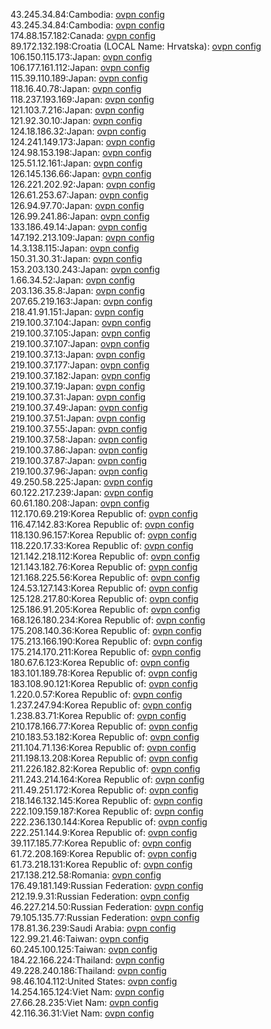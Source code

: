 43.245.34.84:Cambodia: [ovpn config](vpn/43_245_34_84.ovpn)  
43.245.34.84:Cambodia: [ovpn config](vpn/43_245_34_84.ovpn)  
174.88.157.182:Canada: [ovpn config](vpn/174_88_157_182.ovpn)  
89.172.132.198:Croatia (LOCAL Name: Hrvatska): [ovpn config](vpn/89_172_132_198.ovpn)  
106.150.115.173:Japan: [ovpn config](vpn/106_150_115_173.ovpn)  
106.177.161.112:Japan: [ovpn config](vpn/106_177_161_112.ovpn)  
115.39.110.189:Japan: [ovpn config](vpn/115_39_110_189.ovpn)  
118.16.40.78:Japan: [ovpn config](vpn/118_16_40_78.ovpn)  
118.237.193.169:Japan: [ovpn config](vpn/118_237_193_169.ovpn)  
121.103.7.216:Japan: [ovpn config](vpn/121_103_7_216.ovpn)  
121.92.30.10:Japan: [ovpn config](vpn/121_92_30_10.ovpn)  
124.18.186.32:Japan: [ovpn config](vpn/124_18_186_32.ovpn)  
124.241.149.173:Japan: [ovpn config](vpn/124_241_149_173.ovpn)  
124.98.153.198:Japan: [ovpn config](vpn/124_98_153_198.ovpn)  
125.51.12.161:Japan: [ovpn config](vpn/125_51_12_161.ovpn)  
126.145.136.66:Japan: [ovpn config](vpn/126_145_136_66.ovpn)  
126.221.202.92:Japan: [ovpn config](vpn/126_221_202_92.ovpn)  
126.61.253.67:Japan: [ovpn config](vpn/126_61_253_67.ovpn)  
126.94.97.70:Japan: [ovpn config](vpn/126_94_97_70.ovpn)  
126.99.241.86:Japan: [ovpn config](vpn/126_99_241_86.ovpn)  
133.186.49.14:Japan: [ovpn config](vpn/133_186_49_14.ovpn)  
147.192.213.109:Japan: [ovpn config](vpn/147_192_213_109.ovpn)  
14.3.138.115:Japan: [ovpn config](vpn/14_3_138_115.ovpn)  
150.31.30.31:Japan: [ovpn config](vpn/150_31_30_31.ovpn)  
153.203.130.243:Japan: [ovpn config](vpn/153_203_130_243.ovpn)  
1.66.34.52:Japan: [ovpn config](vpn/1_66_34_52.ovpn)  
203.136.35.8:Japan: [ovpn config](vpn/203_136_35_8.ovpn)  
207.65.219.163:Japan: [ovpn config](vpn/207_65_219_163.ovpn)  
218.41.91.151:Japan: [ovpn config](vpn/218_41_91_151.ovpn)  
219.100.37.104:Japan: [ovpn config](vpn/219_100_37_104.ovpn)  
219.100.37.105:Japan: [ovpn config](vpn/219_100_37_105.ovpn)  
219.100.37.107:Japan: [ovpn config](vpn/219_100_37_107.ovpn)  
219.100.37.13:Japan: [ovpn config](vpn/219_100_37_13.ovpn)  
219.100.37.177:Japan: [ovpn config](vpn/219_100_37_177.ovpn)  
219.100.37.182:Japan: [ovpn config](vpn/219_100_37_182.ovpn)  
219.100.37.19:Japan: [ovpn config](vpn/219_100_37_19.ovpn)  
219.100.37.31:Japan: [ovpn config](vpn/219_100_37_31.ovpn)  
219.100.37.49:Japan: [ovpn config](vpn/219_100_37_49.ovpn)  
219.100.37.51:Japan: [ovpn config](vpn/219_100_37_51.ovpn)  
219.100.37.55:Japan: [ovpn config](vpn/219_100_37_55.ovpn)  
219.100.37.58:Japan: [ovpn config](vpn/219_100_37_58.ovpn)  
219.100.37.86:Japan: [ovpn config](vpn/219_100_37_86.ovpn)  
219.100.37.87:Japan: [ovpn config](vpn/219_100_37_87.ovpn)  
219.100.37.96:Japan: [ovpn config](vpn/219_100_37_96.ovpn)  
49.250.58.225:Japan: [ovpn config](vpn/49_250_58_225.ovpn)  
60.122.217.239:Japan: [ovpn config](vpn/60_122_217_239.ovpn)  
60.61.180.208:Japan: [ovpn config](vpn/60_61_180_208.ovpn)  
112.170.69.219:Korea Republic of: [ovpn config](vpn/112_170_69_219.ovpn)  
116.47.142.83:Korea Republic of: [ovpn config](vpn/116_47_142_83.ovpn)  
118.130.96.157:Korea Republic of: [ovpn config](vpn/118_130_96_157.ovpn)  
118.220.17.33:Korea Republic of: [ovpn config](vpn/118_220_17_33.ovpn)  
121.142.218.112:Korea Republic of: [ovpn config](vpn/121_142_218_112.ovpn)  
121.143.182.76:Korea Republic of: [ovpn config](vpn/121_143_182_76.ovpn)  
121.168.225.56:Korea Republic of: [ovpn config](vpn/121_168_225_56.ovpn)  
124.53.127.143:Korea Republic of: [ovpn config](vpn/124_53_127_143.ovpn)  
125.128.217.80:Korea Republic of: [ovpn config](vpn/125_128_217_80.ovpn)  
125.186.91.205:Korea Republic of: [ovpn config](vpn/125_186_91_205.ovpn)  
168.126.180.234:Korea Republic of: [ovpn config](vpn/168_126_180_234.ovpn)  
175.208.140.36:Korea Republic of: [ovpn config](vpn/175_208_140_36.ovpn)  
175.213.166.190:Korea Republic of: [ovpn config](vpn/175_213_166_190.ovpn)  
175.214.170.211:Korea Republic of: [ovpn config](vpn/175_214_170_211.ovpn)  
180.67.6.123:Korea Republic of: [ovpn config](vpn/180_67_6_123.ovpn)  
183.101.189.78:Korea Republic of: [ovpn config](vpn/183_101_189_78.ovpn)  
183.108.90.121:Korea Republic of: [ovpn config](vpn/183_108_90_121.ovpn)  
1.220.0.57:Korea Republic of: [ovpn config](vpn/1_220_0_57.ovpn)  
1.237.247.94:Korea Republic of: [ovpn config](vpn/1_237_247_94.ovpn)  
1.238.83.71:Korea Republic of: [ovpn config](vpn/1_238_83_71.ovpn)  
210.178.166.77:Korea Republic of: [ovpn config](vpn/210_178_166_77.ovpn)  
210.183.53.182:Korea Republic of: [ovpn config](vpn/210_183_53_182.ovpn)  
211.104.71.136:Korea Republic of: [ovpn config](vpn/211_104_71_136.ovpn)  
211.198.13.208:Korea Republic of: [ovpn config](vpn/211_198_13_208.ovpn)  
211.226.182.82:Korea Republic of: [ovpn config](vpn/211_226_182_82.ovpn)  
211.243.214.164:Korea Republic of: [ovpn config](vpn/211_243_214_164.ovpn)  
211.49.251.172:Korea Republic of: [ovpn config](vpn/211_49_251_172.ovpn)  
218.146.132.145:Korea Republic of: [ovpn config](vpn/218_146_132_145.ovpn)  
222.109.159.187:Korea Republic of: [ovpn config](vpn/222_109_159_187.ovpn)  
222.236.130.144:Korea Republic of: [ovpn config](vpn/222_236_130_144.ovpn)  
222.251.144.9:Korea Republic of: [ovpn config](vpn/222_251_144_9.ovpn)  
39.117.185.77:Korea Republic of: [ovpn config](vpn/39_117_185_77.ovpn)  
61.72.208.169:Korea Republic of: [ovpn config](vpn/61_72_208_169.ovpn)  
61.73.218.131:Korea Republic of: [ovpn config](vpn/61_73_218_131.ovpn)  
217.138.212.58:Romania: [ovpn config](vpn/217_138_212_58.ovpn)  
176.49.181.149:Russian Federation: [ovpn config](vpn/176_49_181_149.ovpn)  
212.19.9.31:Russian Federation: [ovpn config](vpn/212_19_9_31.ovpn)  
46.227.214.50:Russian Federation: [ovpn config](vpn/46_227_214_50.ovpn)  
79.105.135.77:Russian Federation: [ovpn config](vpn/79_105_135_77.ovpn)  
178.81.36.239:Saudi Arabia: [ovpn config](vpn/178_81_36_239.ovpn)  
122.99.21.46:Taiwan: [ovpn config](vpn/122_99_21_46.ovpn)  
60.245.100.125:Taiwan: [ovpn config](vpn/60_245_100_125.ovpn)  
184.22.166.224:Thailand: [ovpn config](vpn/184_22_166_224.ovpn)  
49.228.240.186:Thailand: [ovpn config](vpn/49_228_240_186.ovpn)  
98.46.104.112:United States: [ovpn config](vpn/98_46_104_112.ovpn)  
14.254.165.124:Viet Nam: [ovpn config](vpn/14_254_165_124.ovpn)  
27.66.28.235:Viet Nam: [ovpn config](vpn/27_66_28_235.ovpn)  
42.116.36.31:Viet Nam: [ovpn config](vpn/42_116_36_31.ovpn)  
